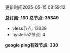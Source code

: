 更新时间2025-05-15 08:59:12

**总订阅: 160**
**总节点: 35349**
- vless节点: 13039
- hysteria2节点: 4

**google ping有效节点: 338**
